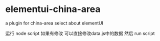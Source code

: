 # elementui-china-area
a plugin for china-area select about elementUI

运行 node script
如果有修改 可以直接修改data.js中的数据 然后 run script

